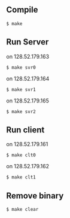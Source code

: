 ## Compile

    $ make
    
## Run Server
on 128.52.179.163

    $ make svr0
on 128.52.179.164

    $ make svr1
on 128.52.179.165

    $ make svr2

## Run client
on 128.52.179.161

    $ make clt0
on 128.52.179.162

    $ make clt1
    
## Remove binary

    $ make clear